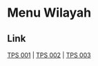# Menu Wilayah

## Link

[TPS 001](https://github.com/gigit-pemilu/pemilu-2024-62-kalimantan-tengah/tree/main/pilpres/hitung-suara/sub/62-kalimantan-tengah/sub/02-kotawaringin-timur/sub/10-antang-kalang/sub/2028-bhakti-karya/sub/001-tps)
 | 
[TPS 002](https://github.com/gigit-pemilu/pemilu-2024-62-kalimantan-tengah/tree/main/pilpres/hitung-suara/sub/62-kalimantan-tengah/sub/02-kotawaringin-timur/sub/10-antang-kalang/sub/2028-bhakti-karya/sub/002-tps)
 | 
[TPS 003](https://github.com/gigit-pemilu/pemilu-2024-62-kalimantan-tengah/tree/main/pilpres/hitung-suara/sub/62-kalimantan-tengah/sub/02-kotawaringin-timur/sub/10-antang-kalang/sub/2028-bhakti-karya/sub/003-tps)

